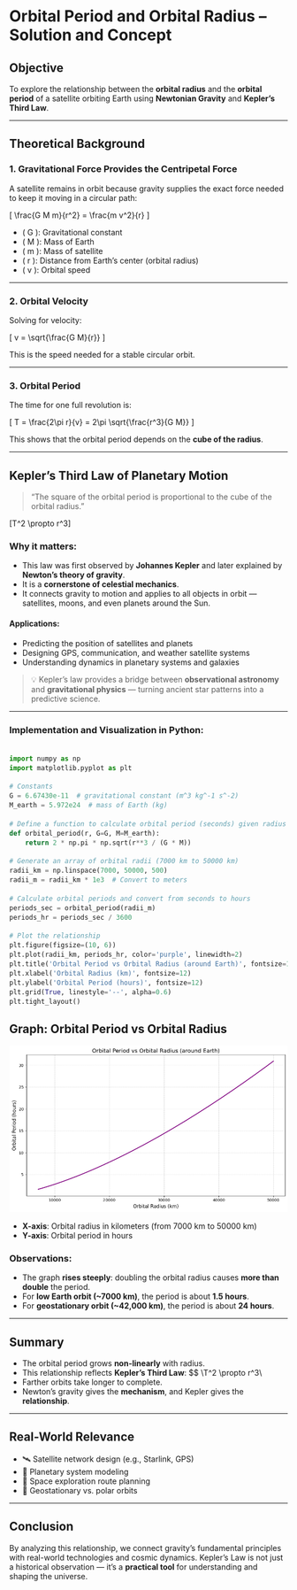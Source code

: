 # Orbital Period and Orbital Radius – Solution and Concept

## Objective

To explore the relationship between the **orbital radius** and the **orbital period** of a satellite orbiting Earth using **Newtonian Gravity** and **Kepler’s Third Law**.

---

## Theoretical Background

### 1. **Gravitational Force Provides the Centripetal Force**

A satellite remains in orbit because gravity supplies the exact force needed to keep it moving in a circular path:

\[
\frac{G M m}{r^2} = \frac{m v^2}{r}
\]

- \( G \): Gravitational constant
- \( M \): Mass of Earth
- \( m \): Mass of satellite
- \( r \): Distance from Earth’s center (orbital radius)
- \( v \): Orbital speed

---

### 2. **Orbital Velocity**

Solving for velocity:

\[
v = \sqrt{\frac{G M}{r}}
\]

This is the speed needed for a stable circular orbit.

---

### 3. **Orbital Period**

The time for one full revolution is:

\[
T = \frac{2\pi r}{v} = 2\pi \sqrt{\frac{r^3}{G M}}
\]

This shows that the orbital period depends on the **cube of the radius**.

---

## Kepler’s Third Law of Planetary Motion

> “The square of the orbital period is proportional to the cube of the orbital radius.”

\[T^2 \propto r^3\]

### Why it matters:

- This law was first observed by **Johannes Kepler** and later explained by **Newton’s theory of gravity**.
- It is a **cornerstone of celestial mechanics**.
- It connects gravity to motion and applies to all objects in orbit — satellites, moons, and even planets around the Sun.

#### Applications:

- Predicting the position of satellites and planets
- Designing GPS, communication, and weather satellite systems
- Understanding dynamics in planetary systems and galaxies

> 💡 Kepler’s law provides a bridge between **observational astronomy** and **gravitational physics** — turning ancient star patterns into a predictive science.

---

### Implementation and Visualization in Python:

```python

import numpy as np
import matplotlib.pyplot as plt

# Constants
G = 6.67430e-11  # gravitational constant (m^3 kg^-1 s^-2)
M_earth = 5.972e24  # mass of Earth (kg)

# Define a function to calculate orbital period (seconds) given radius (meters)
def orbital_period(r, G=G, M=M_earth):
    return 2 * np.pi * np.sqrt(r**3 / (G * M))

# Generate an array of orbital radii (7000 km to 50000 km)
radii_km = np.linspace(7000, 50000, 500)
radii_m = radii_km * 1e3  # Convert to meters

# Calculate orbital periods and convert from seconds to hours
periods_sec = orbital_period(radii_m)
periods_hr = periods_sec / 3600

# Plot the relationship
plt.figure(figsize=(10, 6))
plt.plot(radii_km, periods_hr, color='purple', linewidth=2)
plt.title('Orbital Period vs Orbital Radius (around Earth)', fontsize=14)
plt.xlabel('Orbital Radius (km)', fontsize=12)
plt.ylabel('Orbital Period (hours)', fontsize=12)
plt.grid(True, linestyle='--', alpha=0.6)
plt.tight_layout()

```

## Graph: Orbital Period vs Orbital Radius

![Orbital Period vs Radius](orbitalperiod.png)

- **X-axis**: Orbital radius in kilometers (from 7000 km to 50000 km)
- **Y-axis**: Orbital period in hours

### Observations:

- The graph **rises steeply**: doubling the orbital radius causes **more than double** the period.
- For **low Earth orbit (~7000 km)**, the period is about **1.5 hours**.
- For **geostationary orbit (~42,000 km)**, the period is about **24 hours**.

---

## Summary

- The orbital period grows **non-linearly** with radius.
- This relationship reflects **Kepler’s Third Law**:
  $$ \T^2 \propto r^3\
- Farther orbits take longer to complete.
- Newton’s gravity gives the **mechanism**, and Kepler gives the **relationship**.

---

## Real-World Relevance

- 🛰️ Satellite network design (e.g., Starlink, GPS)
- 🌌 Planetary system modeling
- 🚀 Space exploration route planning
- 📡 Geostationary vs. polar orbits

---

## Conclusion

By analyzing this relationship, we connect gravity’s fundamental principles with real-world technologies and cosmic dynamics. Kepler’s Law is not just a historical observation — it’s a **practical tool** for understanding and shaping the universe.
